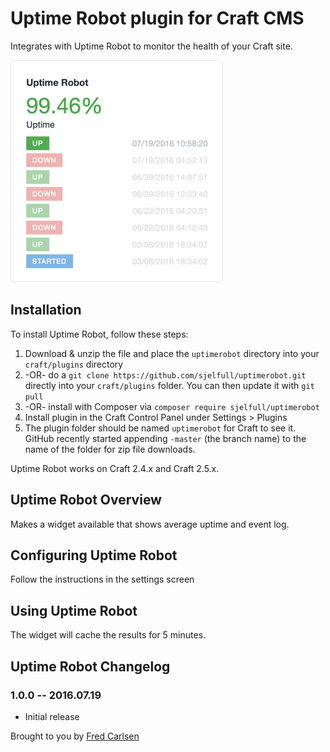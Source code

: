 # Uptime Robot plugin for Craft CMS

Integrates with Uptime Robot to monitor the health of your Craft site.

![Screenshot](resources/screenshots/widget.png)

## Installation

To install Uptime Robot, follow these steps:

1. Download & unzip the file and place the `uptimerobot` directory into your `craft/plugins` directory
2.  -OR- do a `git clone https://github.com/sjelfull/uptimerobot.git` directly into your `craft/plugins` folder.  You can then update it with `git pull`
3.  -OR- install with Composer via `composer require sjelfull/uptimerobot`
4. Install plugin in the Craft Control Panel under Settings > Plugins
5. The plugin folder should be named `uptimerobot` for Craft to see it.  GitHub recently started appending `-master` (the branch name) to the name of the folder for zip file downloads.

Uptime Robot works on Craft 2.4.x and Craft 2.5.x.

## Uptime Robot Overview

Makes a widget available that shows average uptime and event log.

## Configuring Uptime Robot

Follow the instructions in the settings screen

## Using Uptime Robot

The widget will cache the results for 5 minutes.

## Uptime Robot Changelog

### 1.0.0 -- 2016.07.19

* Initial release

Brought to you by [Fred Carlsen](http://sjelfull.no)
